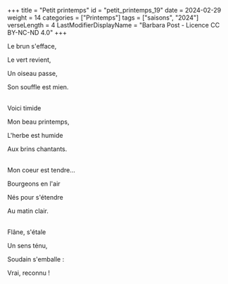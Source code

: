 +++
title = "Petit printemps"
id = "petit_printemps_19"
date = 2024-02-29
weight = 14
categories = ["Printemps"]
tags = ["saisons", "2024"]
verseLength = 4
LastModifierDisplayName = "Barbara Post - Licence CC BY-NC-ND 4.0"
+++

Le brun s'efface,

Le vert revient,

Un oiseau passe,

Son souffle est mien.

 \
Voici timide

Mon beau printemps,

L'herbe est humide

Aux brins chantants.

 \
Mon coeur est tendre...

Bourgeons en l'air

Nés pour s'étendre

Au matin clair.

 \
Flâne, s'étale

Un sens ténu,

Soudain s'emballe :

Vrai, reconnu !
